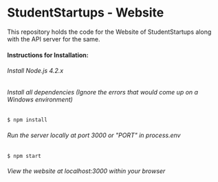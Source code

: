 # StudentStartups - Website

This repository holds the code for the Website of StudentStartups along with the API server for the same.

#### Instructions for Installation:
###### Install Node.js 4.2.x
###### Install all dependencies (Ignore the errors that would come up on a Windows environment)

    $ npm install

###### Run the server locally at port 3000 or "PORT" in process.env

    $ npm start

###### View the website at localhost:3000 within your browser

